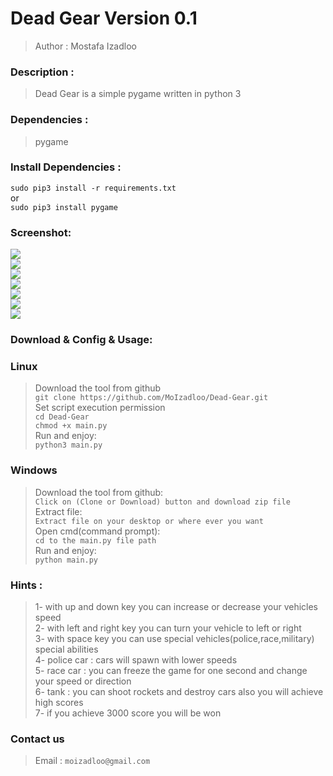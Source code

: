 Dead Gear Version 0.1
=============
>Author : Mostafa Izadloo
### Description :
>Dead Gear is a simple pygame written in python 3
### Dependencies :
>pygame
### Install Dependencies :
`sudo pip3 install -r requirements.txt`\
or\
`sudo pip3 install pygame`
### Screenshot:
![](https://github.com/MoIzadloo/Dead-Gear/blob/master/Screenshot_1.png)\
![](https://github.com/MoIzadloo/Dead-Gear/blob/master/Screenshot_2.png)\
![](https://github.com/MoIzadloo/Dead-Gear/blob/master/Screenshot_3.png)\
![](https://github.com/MoIzadloo/Dead-Gear/blob/master/Screenshot_4.png)\
![](https://github.com/MoIzadloo/Dead-Gear/blob/master/Screenshot_5.png)\
![](https://github.com/MoIzadloo/Dead-Gear/blob/master/Screenshot_6.png)\
![](https://github.com/MoIzadloo/Dead-Gear/blob/master/Screenshot_7.png)
### Download & Config & Usage:
### Linux
>Download the tool from github\
`git clone https://github.com/MoIzadloo/Dead-Gear.git`\
>Set script execution permission\
`cd Dead-Gear`\
 `chmod +x main.py`\
 >Run and enjoy:\
 `python3 main.py`
 ### Windows
 >Download the tool from github:\
 `Click on (Clone or Download) button and download zip file`\
 >Extract file:\
 `Extract file on your desktop or where ever you want`\
 >Open cmd(command prompt):\
 `cd to the main.py file path`\
 >Run and enjoy:\
 `python main.py`
 
 ### Hints :
>1- with up and down key you can increase or decrease your vehicles speed\
>2- with left and right key you can turn your vehicle to left or right \
>3- with space key you can use special vehicles(police,race,military) special abilities\
>4- police car : cars will spawn with lower speeds\
>5- race car : you can freeze the game for one second and change your speed or direction\
>6- tank : you can shoot rockets and destroy cars also you will achieve high scores \
>7- if you achieve 3000 score you will be won

 ### Contact us
 >Email :
 `moizadloo@gmail.com`
